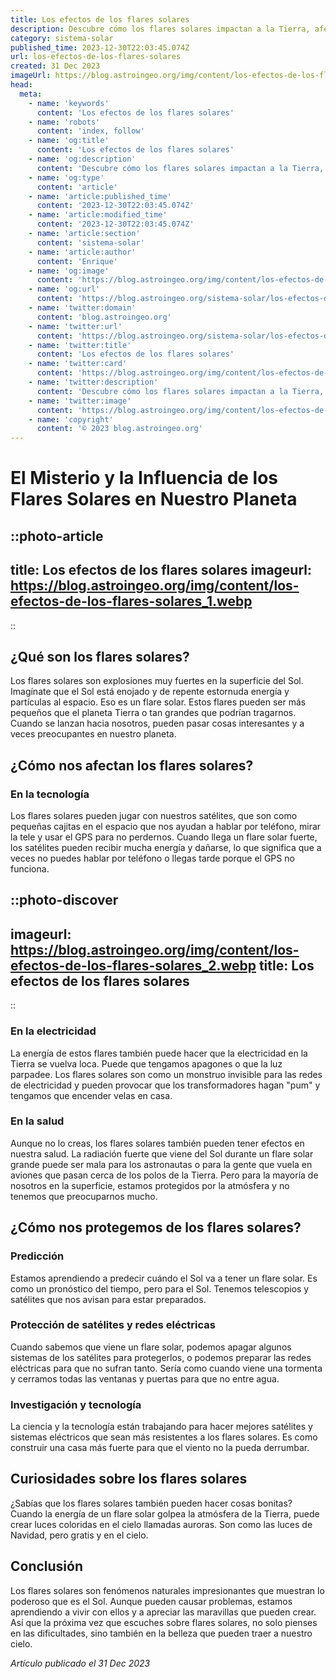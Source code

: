 ```yaml
---
title: Los efectos de los flares solares
description: Descubre cómo los flares solares impactan a la Tierra, afectando desde la tecnología hasta el clima espacial. Explora sus fascinantes efectos con este artículo.
category: sistema-solar
published_time: 2023-12-30T22:03:45.074Z
url: los-efectos-de-los-flares-solares
created: 31 Dec 2023
imageUrl: https://blog.astroingeo.org/img/content/los-efectos-de-los-flares-solares_1.webp
head:
  meta:
    - name: 'keywords'
      content: 'Los efectos de los flares solares'
    - name: 'robots'
      content: 'index, follow'
    - name: 'og:title'
      content: 'Los efectos de los flares solares'
    - name: 'og:description'
      content: 'Descubre cómo los flares solares impactan a la Tierra, afectando desde la tecnología hasta el clima espacial. Explora sus fascinantes efectos con este artículo.'
    - name: 'og:type'
      content: 'article'
    - name: 'article:published_time'
      content: '2023-12-30T22:03:45.074Z'
    - name: 'article:modified_time'
      content: '2023-12-30T22:03:45.074Z'
    - name: 'article:section'
      content: 'sistema-solar'
    - name: 'article:author'
      content: 'Enrique'
    - name: 'og:image'
      content: 'https://blog.astroingeo.org/img/content/los-efectos-de-los-flares-solares_1.webp'
    - name: 'og:url'
      content: 'https://blog.astroingeo.org/sistema-solar/los-efectos-de-los-flares-solares'
    - name: 'twitter:domain'
      content: 'blog.astroingeo.org'
    - name: 'twitter:url'
      content: 'https://blog.astroingeo.org/sistema-solar/los-efectos-de-los-flares-solares'
    - name: 'twitter:title'
      content: 'Los efectos de los flares solares'
    - name: 'twitter:card'
      content: 'https://blog.astroingeo.org/img/content/los-efectos-de-los-flares-solares_1.webp'
    - name: 'twitter:description'
      content: 'Descubre cómo los flares solares impactan a la Tierra, afectando desde la tecnología hasta el clima espacial. Explora sus fascinantes efectos con este artículo.'
    - name: 'twitter:image'
      content: 'https://blog.astroingeo.org/img/content/los-efectos-de-los-flares-solares_1.webp'
    - name: 'copyright'
      content: '© 2023 blog.astroingeo.org'
---
```

# El Misterio y la Influencia de los Flares Solares en Nuestro Planeta

::photo-article
---
title: Los efectos de los flares solares
imageurl: https://blog.astroingeo.org/img/content/los-efectos-de-los-flares-solares_1.webp
---
::

## ¿Qué son los flares solares?

Los flares solares son explosiones muy fuertes en la superficie del Sol. Imagínate que el Sol está enojado y de repente estornuda energía y partículas al espacio. Eso es un flare solar. Estos flares pueden ser más pequeños que el planeta Tierra o tan grandes que podrían tragarnos. Cuando se lanzan hacia nosotros, pueden pasar cosas interesantes y a veces preocupantes en nuestro planeta.

## ¿Cómo nos afectan los flares solares?

### En la tecnología

Los flares solares pueden jugar con nuestros satélites, que son como pequeñas cajitas en el espacio que nos ayudan a hablar por teléfono, mirar la tele y usar el GPS para no perdernos. Cuando llega un flare solar fuerte, los satélites pueden recibir mucha energía y dañarse, lo que significa que a veces no puedes hablar por teléfono o llegas tarde porque el GPS no funciona.


::photo-discover
---
imageurl: https://blog.astroingeo.org/img/content/los-efectos-de-los-flares-solares_2.webp
title: Los efectos de los flares solares
---
::

### En la electricidad

La energía de estos flares también puede hacer que la electricidad en la Tierra se vuelva loca. Puede que tengamos apagones o que la luz parpadee. Los flares solares son como un monstruo invisible para las redes de electricidad y pueden provocar que los transformadores hagan "pum" y tengamos que encender velas en casa.

### En la salud

Aunque no lo creas, los flares solares también pueden tener efectos en nuestra salud. La radiación fuerte que viene del Sol durante un flare solar grande puede ser mala para los astronautas o para la gente que vuela en aviones que pasan cerca de los polos de la Tierra. Pero para la mayoría de nosotros en la superficie, estamos protegidos por la atmósfera y no tenemos que preocuparnos mucho.

## ¿Cómo nos protegemos de los flares solares?

### Predicción

Estamos aprendiendo a predecir cuándo el Sol va a tener un flare solar. Es como un pronóstico del tiempo, pero para el Sol. Tenemos telescopios y satélites que nos avisan para estar preparados.

### Protección de satélites y redes eléctricas

Cuando sabemos que viene un flare solar, podemos apagar algunos sistemas de los satélites para protegerlos, o podemos preparar las redes eléctricas para que no sufran tanto. Sería como cuando viene una tormenta y cerramos todas las ventanas y puertas para que no entre agua.

### Investigación y tecnología

La ciencia y la tecnología están trabajando para hacer mejores satélites y sistemas eléctricos que sean más resistentes a los flares solares. Es como construir una casa más fuerte para que el viento no la pueda derrumbar.

## Curiosidades sobre los flares solares

¿Sabías que los flares solares también pueden hacer cosas bonitas? Cuando la energía de un flare solar golpea la atmósfera de la Tierra, puede crear luces coloridas en el cielo llamadas auroras. Son como las luces de Navidad, pero gratis y en el cielo.

## Conclusión

Los flares solares son fenómenos naturales impresionantes que muestran lo poderoso que es el Sol. Aunque pueden causar problemas, estamos aprendiendo a vivir con ellos y a apreciar las maravillas que pueden crear. Así que la próxima vez que escuches sobre flares solares, no solo pienses en las dificultades, sino también en la belleza que pueden traer a nuestro cielo.

_Artículo publicado el 31 Dec 2023_